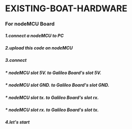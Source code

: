 # EXISTING-BOAT-HARDWARE
  
### For nodeMCU Board
#####  1.connect a nodeMCU to PC
#####  2.upload this code on nodeMCU
#####  3.connect 
#####    * nodeMCU slot 5V. to Galileo Board's slot 5V.
#####    * nodeMCU slot GND. to Galileo Board's slot GND.
#####    * nodeMCU slot tx. to Galileo Board's slot rx.
#####    * nodeMCU slot rx. to Galileo Board's slot tx.
#####  4.let's start
  
